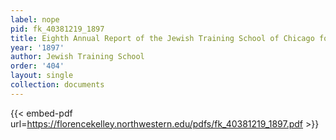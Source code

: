 ```yaml
---
label: nope
pid: fk_40381219_1897
title: Eighth Annual Report of the Jewish Training School of Chicago for 1896-97
year: '1897'
author: Jewish Training School
order: '404'
layout: single
collection: documents
---
```



{{< embed-pdf url=https://florencekelley.northwestern.edu/pdfs/fk_40381219_1897.pdf >}}